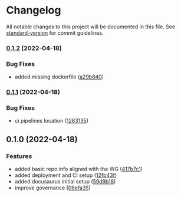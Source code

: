 # Changelog

All notable changes to this project will be documented in this file. See [standard-version](https://github.com/conventional-changelog/standard-version) for commit guidelines.

### [0.1.2](https://github.com/ulisesGascon/secure-nodejs-guidelines/compare/v0.1.1...v0.1.2) (2022-04-18)


### Bug Fixes

* added missing dockerfile ([a29b840](https://github.com/ulisesGascon/secure-nodejs-guidelines/commits/a29b840a6133002d36537a5753024d3ec2446e97))

### [0.1.1](https://github.com/ulisesGascon/secure-nodejs-guidelines/compare/v0.1.0...v0.1.1) (2022-04-18)


### Bug Fixes

* ci pipelines location ([1283135](https://github.com/ulisesGascon/secure-nodejs-guidelines/commits/1283135be0ec02703b72a6d5a8e7c1a379e2d571))

## 0.1.0 (2022-04-18)


### Features

* added basic repo info aligned with the WG ([417b7c1](https://github.com/ulisesGascon/secure-nodejs-guidelines/commits/417b7c17e6a8730f86681393f7fdb367b11366e0))
* added deployment and CI setup ([12fb43f](https://github.com/ulisesGascon/secure-nodejs-guidelines/commits/12fb43fb7590f8ca205e03252d68becc0d33b53c))
* added docusaurus initial setup ([59d9b18](https://github.com/ulisesGascon/secure-nodejs-guidelines/commits/59d9b186e9599aa6ee22c020b1369d6fe3c662c5))
* improve governance ([06efa35](https://github.com/ulisesGascon/secure-nodejs-guidelines/commits/06efa35367214506faba5e600a6559efe31b5fd2))
